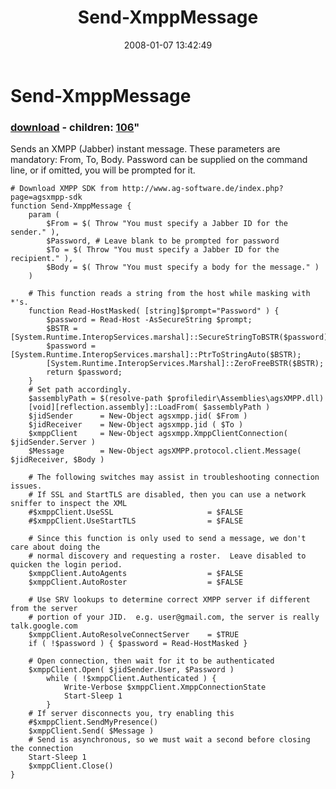 ﻿---
pid:            103
parent:         0
children:       106
poster:         halr9000
title:          Send-XmppMessage
date:           2008-01-07 13:42:49
format:         posh
---

# Send-XmppMessage

### [download](103.ps1) - children: [106](106.md)"

Sends an XMPP (Jabber) instant message.  These parameters are mandatory: From, To, Body.  Password can be supplied on the command line, or if omitted, you will be prompted for it.

```posh
# Download XMPP SDK from http://www.ag-software.de/index.php?page=agsxmpp-sdk
function Send-XmppMessage {
	param (
		$From = $( Throw "You must specify a Jabber ID for the sender." ),
		$Password, # Leave blank to be prompted for password
		$To = $( Throw "You must specify a Jabber ID for the recipient." ),
		$Body = $( Throw "You must specify a body for the message." )
	)
	
	# This function reads a string from the host while masking with *'s.
	function Read-HostMasked( [string]$prompt="Password" ) {
		$password = Read-Host -AsSecureString $prompt; 
		$BSTR = [System.Runtime.InteropServices.marshal]::SecureStringToBSTR($password);
		$password = [System.Runtime.InteropServices.marshal]::PtrToStringAuto($BSTR);
		[System.Runtime.InteropServices.Marshal]::ZeroFreeBSTR($BSTR);
		return $password;
	}
	# Set path accordingly.
	$assemblyPath = $(resolve-path $profiledir\Assemblies\agsXMPP.dll)
	[void][reflection.assembly]::LoadFrom( $assemblyPath )
	$jidSender 		= New-Object agsxmpp.jid( $From )
	$jidReceiver 	= New-Object agsxmpp.jid ( $To )
	$xmppClient 	= New-Object agsxmpp.XmppClientConnection( $jidSender.Server )
	$Message 		= New-Object agsXMPP.protocol.client.Message( $jidReceiver, $Body )
	
	# The following switches may assist in troubleshooting connection issues.
	# If SSL and StartTLS are disabled, then you can use a network sniffer to inspect the XML
	#$xmppClient.UseSSL 					= $FALSE
	#$xmppClient.UseStartTLS 				= $FALSE
	
	# Since this function is only used to send a message, we don't care about doing the 
	# normal discovery and requesting a roster.  Leave disabled to quicken the login period.
	$xmppClient.AutoAgents 					= $FALSE
	$xmppClient.AutoRoster 					= $FALSE
	
	# Use SRV lookups to determine correct XMPP server if different from the server
	# portion of your JID.  e.g. user@gmail.com, the server is really talk.google.com
	$xmppClient.AutoResolveConnectServer 	= $TRUE
	if ( !$password ) { $password = Read-HostMasked }
	
	# Open connection, then wait for it to be authenticated
	$xmppClient.Open( $jidSender.User, $Password )
		while ( !$xmppClient.Authenticated ) {
			Write-Verbose $xmppClient.XmppConnectionState
			Start-Sleep 1
		}
	# If server disconnects you, try enabling this
	#$xmppClient.SendMyPresence()
	$xmppClient.Send( $Message )
	# Send is asynchronous, so we must wait a second before closing the connection
	Start-Sleep 1
	$xmppClient.Close()
}

```
